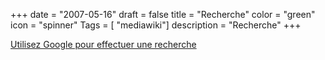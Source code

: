 +++
date = "2007-05-16"
draft = false
title = "Recherche"
color = "green"
icon = "spinner"
Tags = [ "mediawiki"]
description = "Recherche"
+++

[Utilisez Google pour effectuer une
recherche](http://www.google.fr/custom?sa=Google+Search&domains=tcweb.org&sitesearch=tcweb.org)
